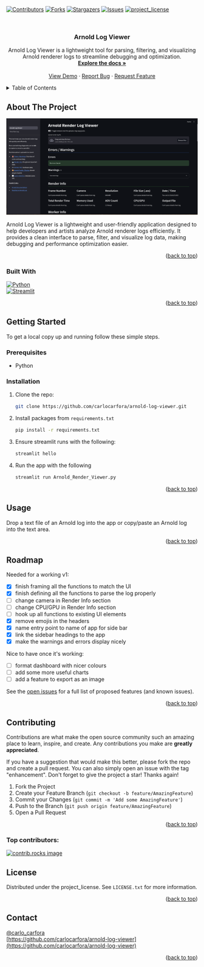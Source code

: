 <a id="readme-top"></a>

[![Contributors][contributors-shield]][contributors-url]
[![Forks][forks-shield]][forks-url]
[![Stargazers][stars-shield]][stars-url]
[![Issues][issues-shield]][issues-url]
[![project_license][license-shield]][license-url]

<!-- PROJECT LOGO -->
<br />
<div align="center">

<h3 align="center">Arnold Log Viewer</h3>

  <p align="center">
    Arnold Log Viewer is a lightweight tool for parsing, filtering, and visualizing Arnold renderer logs to streamline debugging and optimization. 
    <br />
    <a href="https://github.com/carlocarfora/arnold-log-viewer"><strong>Explore the docs »</strong></a>
    <br />
    <br />
    <a href="https://carlocarfora-arnold-log-viewer-app-c0imqg.streamlit.app/">View Demo</a>
    &middot;
    <a href="https://github.com/carlocarfora/arnold-log-viewer/issues/new?labels=bug&template=bug-report---.md">Report Bug</a>
    &middot;
    <a href="https://github.com/carlocarfora/arnold-log-viewer/issues/new?labels=enhancement&template=feature-request---.md">Request Feature</a>
  </p>
</div>


<!-- TABLE OF CONTENTS -->
<details>
  <summary>Table of Contents</summary>
  <ol>
    <li>
      <a href="#about-the-project">About The Project</a>
      <ul>
        <li><a href="#built-with">Built With</a></li>
      </ul>
    </li>
    <li>
      <a href="#getting-started">Getting Started</a>
      <ul>
        <li><a href="#prerequisites">Prerequisites</a></li>
        <li><a href="#installation">Installation</a></li>
      </ul>
    </li>
    <li><a href="#usage">Usage</a></li>
    <li><a href="#roadmap">Roadmap</a></li>
    <li><a href="#contributing">Contributing</a></li>
    <li><a href="#license">License</a></li>
    <li><a href="#contact">Contact</a></li>
    <li><a href="#acknowledgments">Acknowledgments</a></li>
  </ol>
</details>


<!-- ABOUT THE PROJECT -->
## About The Project

![Arnold Log Viewer](images/screenshot.png)

Arnold Log Viewer is a lightweight and user-friendly application designed to help developers and artists analyze Arnold renderer logs efficiently. It provides a clean interface to parse, filter, and visualize log data, making debugging and performance optimization easier.

<p align="right">(<a href="#readme-top">back to top</a>)</p>


### Built With

[![Python][Python]][python-url]  
[![Streamlit][Streamlit]][streamlit-url]

<p align="right">(<a href="#readme-top">back to top</a>)</p>


<!-- GETTING STARTED -->
## Getting Started

To get a local copy up and running follow these simple steps.

### Prerequisites

- Python

### Installation

1. Clone the repo:
    ```sh
    git clone https://github.com/carlocarfora/arnold-log-viewer.git
    ```
2. Install packages from `requirements.txt`
    ```sh
    pip install -r requirements.txt
    ```
3. Ensure streamlit runs with the following:
    ```sh
    streamlit hello
    ```
4. Run the app with the following
    ```sh
    streamlit run Arnold_Render_Viewer.py
    ```

<p align="right">(<a href="#readme-top">back to top</a>)</p>



<!-- USAGE EXAMPLES -->
## Usage

Drop a text file of an Arnold log into the app or copy/paste an Arnold log into the text area.


<p align="right">(<a href="#readme-top">back to top</a>)</p>



<!-- ROADMAP -->
## Roadmap

Needed for a working v1:
- [x] finish framing all the functions to match the UI
- [x] finish defining all the functions to parse the log properly
- [ ] change camera in Render Info section
- [ ] change CPU/GPU in Render Info section
- [ ] hook up all functions to existing UI elements
- [x] remove emojis in the headers
- [x] name entry point to name of app for side bar
- [x] link the sidebar headings to the app
- [x] make the warnings and errors display nicely

Nice to have once it's working:
- [ ] format dashboard with nicer colours
- [ ] add some more useful charts
- [ ] add a feature to export as an image

See the [open issues](https://github.com/carlocarfora/arnold-log-viewer/issues) for a full list of proposed features (and known issues).

<p align="right">(<a href="#readme-top">back to top</a>)</p>


<!-- CONTRIBUTING -->
## Contributing

Contributions are what make the open source community such an amazing place to learn, inspire, and create. Any contributions you make are **greatly appreciated**.

If you have a suggestion that would make this better, please fork the repo and create a pull request. You can also simply open an issue with the tag "enhancement".
Don't forget to give the project a star! Thanks again!

1. Fork the Project
2. Create your Feature Branch (`git checkout -b feature/AmazingFeature`)
3. Commit your Changes (`git commit -m 'Add some AmazingFeature'`)
4. Push to the Branch (`git push origin feature/AmazingFeature`)
5. Open a Pull Request

<p align="right">(<a href="#readme-top">back to top</a>)</p>

### Top contributors:

<a href="https://github.com/carlocarfora/arnold-log-viewer/graphs/contributors">
  <img src="https://contrib.rocks/image?repo=carlocarfora/arnold-log-viewer" alt="contrib.rocks image" />
</a>


<!-- LICENSE -->
## License

Distributed under the project_license. See `LICENSE.txt` for more information.

<p align="right">(<a href="#readme-top">back to top</a>)</p>


<!-- CONTACT -->
## Contact

[@carlo_carfora](https://twitter.com/carlo_carfora)  
[https://github.com/carlocarfora/arnold-log-viewer](https://github.com/carlocarfora/arnold-log-viewer)

<p align="right">(<a href="#readme-top">back to top</a>)</p>


<!-- ACKNOWLEDGMENTS -->
<!--
## Acknowledgments
* []()
* []()
* []()
<p align="right">(<a href="#readme-top">back to top</a>)</p>
 -->


<!-- MARKDOWN LINKS & IMAGES -->
<!-- https://www.markdownguide.org/basic-syntax/#reference-style-links -->
[contributors-shield]: https://img.shields.io/github/contributors/carlocarfora/arnold-log-viewer.svg?style=for-the-badge
[contributors-url]: https://github.com/carlocarfora/arnold-log-viewer/graphs/contributors
[forks-shield]: https://img.shields.io/github/forks/carlocarfora/arnold-log-viewer.svg?style=for-the-badge
[forks-url]: https://github.com/carlocarfora/arnold-log-viewer/network/members
[stars-shield]: https://img.shields.io/github/stars/carlocarfora/arnold-log-viewer.svg?style=for-the-badge
[stars-url]: https://github.com/carlocarfora/arnold-log-viewer/stargazers
[issues-shield]: https://img.shields.io/github/issues/carlocarfora/arnold-log-viewer.svg?style=for-the-badge
[issues-url]: https://github.com/carlocarfora/arnold-log-viewer/issues
[license-shield]: https://img.shields.io/github/license/carlocarfora/arnold-log-viewer.svg?style=for-the-badge
[license-url]: https://github.com/carlocarfora/arnold-log-viewer/blob/master/LICENSE.txt
[linkedin-shield]: https://img.shields.io/badge/-LinkedIn-black.svg?style=for-the-badge&logo=linkedin&colorB=555
[linkedin-url]: https://linkedin.com/in/carlocarfora
[Python]: https://img.shields.io/badge/Python-3776AB?logo=python&logoColor=fff
[python-url]: https://www.python.org/
[Streamlit]: https://img.shields.io/badge/Streamlit-000?logo=streamlit&logoColor=fff
[streamlit-url]: https://streamlit.io/